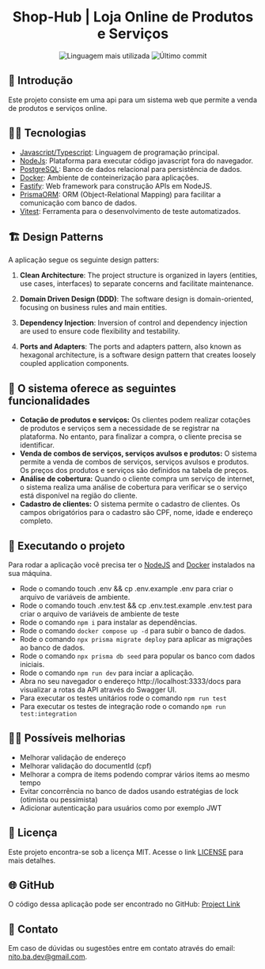 <div align='center'>
	<h1>Shop-Hub | Loja Online de Produtos e Serviços</h1>
	<img src='https://img.shields.io/github/languages/top/nitoba/shop-hub' alt='Linguagem mais utilizada' />
	<img src='https://img.shields.io/github/last-commit/nitoba/shop-hub' alt='Último commit' />
</div>

## 🚀 Introdução
Este projeto consiste em uma api para um sistema web que permite a venda de produtos e serviços online.


## 👨‍💻 Tecnologias

- [Javascript/Typescript](https://developer.mozilla.org/pt-BR/docs/Web/JavaScript): Linguagem de programação principal.
- [NodeJs](nodejs.org/en): Plataforma para executar código javascript fora do navegador.
- [PostgreSQL](https://www.postgresql.org/): Banco de dados relacional para persistência de dados.
- [Docker](https://www.docker.com/): Ambiente de conteinerização para aplicações.
- [Fastify](https://fastify.dev/): Web framework para construção APIs em NodeJS.
- [PrismaORM](https://www.prisma.io/): ORM (Object-Relational Mapping) para facilitar a comunicação com banco de dados.
- [Vitest](https://vitest.dev/): Ferramenta para o desenvolvimento de teste automatizados.

## 🏗️ Design Patterns

A aplicação segue os seguinte design patters:

1. **Clean Architecture**: The project structure is organized in layers (entities, use cases, interfaces) to separate concerns and facilitate maintenance.

2. **Domain Driven Design (DDD)**: The software design is domain-oriented, focusing on business rules and main entities.

3. **Dependency Injection**: Inversion of control and dependency injection are used to ensure code flexibility and testability.

4. **Ports and Adapters**: The ports and adapters pattern, also known as hexagonal architecture, is a software design pattern that creates loosely coupled application components.

## 🎯 O sistema oferece as seguintes funcionalidades
- **Cotação de produtos e serviços:** Os clientes podem realizar cotações de produtos e serviços sem a necessidade de se registrar na plataforma. No entanto, para finalizar a compra, o cliente precisa se identificar.
- **Venda de combos de serviços, serviços avulsos e produtos:** O sistema permite a venda de combos de serviços, serviços avulsos e produtos. Os preços dos produtos e serviços são definidos na tabela de preços.
- **Análise de cobertura:** Quando o cliente compra um serviço de internet, o sistema realiza uma análise de cobertura para verificar se o serviço está disponível na região do cliente.
- **Cadastro de clientes:** O sistema permite o cadastro de clientes. Os campos obrigatórios para o cadastro são CPF, nome, idade e endereço completo.

## 🔧 Executando o projeto

Para rodar a aplicação você precisa  ter o [NodeJS](https://nodejs.org/en) and [Docker](https://www.docker.com/) instalados na sua máquina.
- Rode o comando touch .env && cp .env.example .env para criar o arquivo de variáveis de ambiente.
- Rode o comando touch .env.test && cp .env.test.example .env.test para criar o arquivo de variáveis de ambiente de teste
- Rode o comando `npm i` para instalar as dependências.
- Rode o comando `docker compose up -d` para subir o banco de dados.
- Rode o comando `npx prisma migrate deploy` para aplicar as migrações ao banco de dados.
- Rode o comando `npx prisma db seed` para popular os banco com dados iniciais.
- Rode o comando `npm run dev` para inciar a aplicação.
- Abra no seu navegador o endereço http://localhost:3333/docs para visualizar a rotas da API através do Swagger UI.
- Para executar os testes unitários rode o comando `npm run test`
- Para executar os testes de integração rode o comando `npm run test:integration`


## 🧑‍💻 Possíveis melhorias
- Melhorar validação de endereço
- Melhorar validação do documentId (cpf)
- Melhorar a compra de items podendo comprar vários items ao mesmo tempo
- Evitar concorrência no banco de dados usando estratégias de lock (otimista ou pessimista)
- Adicionar autenticação para usuários como por exemplo JWT

## 📄 Licença

Este projeto encontra-se sob a licença MIT. Acesse o link [LICENSE](https://mit-license.org/) para mais detalhes.

## 🌐 GitHub

O código dessa aplicação pode ser encontrado no GitHub: [Project Link](https://github.com/nitoba/shop-hub)

## 📧 Contato

Em caso de dúvidas ou sugestões entre em contato através do email: [nito.ba.dev@gmail.com](mailto:nito.ba.dev@gmail.com).